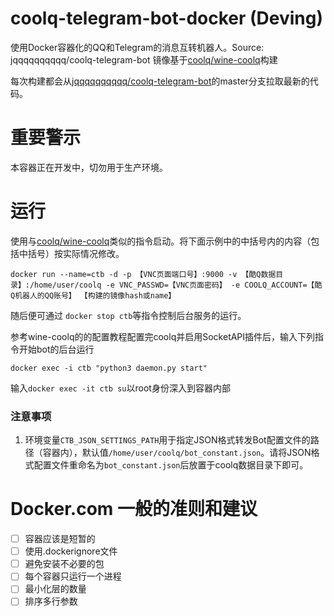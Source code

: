 # coolq-telegram-bot-docker (Deving)
使用Docker容器化的QQ和Telegram的消息互转机器人。Source: jqqqqqqqqqq/coolq-telegram-bot
镜像基于[coolq/wine-coolq](https://hub.docker.com/r/coolq/wine-coolq/)构建

每次构建都会从[jqqqqqqqqqq/coolq-telegram-bot](https://github.com/jqqqqqqqqqq/coolq-telegram-bot)的master分支拉取最新的代码。

# 重要警示
本容器正在开发中，切勿用于生产环境。

# 运行
使用与[coolq/wine-coolq](https://cqp.cc/t/34558)类似的指令启动。将下面示例中的中括号内的内容（包括中括号）按实际情况修改。

```shell
docker run --name=ctb -d -p 【VNC页面端口号】:9000 -v 【酷Q数据目录】:/home/user/coolq -e VNC_PASSWD=【VNC页面密码】 -e COOLQ_ACCOUNT=【酷Q机器人的QQ账号】 【构建的镜像hash或name】
```

随后便可通过 `docker stop ctb`等指令控制后台服务的运行。

参考wine-coolq的的配置教程配置完coolq并启用SocketAPI插件后，输入下列指令开始bot的后台运行

```
docker exec -i ctb "python3 daemon.py start"
```

输入`docker exec -it ctb su`以root身份深入到容器内部

### 注意事项
1. 环境变量`CTB_JSON_SETTINGS_PATH`用于指定JSON格式转发Bot配置文件的路径（容器内），默认值`/home/user/coolq/bot_constant.json`。请将JSON格式配置文件重命名为`bot_constant.json`后放置于coolq数据目录下即可。

# Docker.com 一般的准则和建议
- [ ] 容器应该是短暂的
- [ ] 使用.dockerignore文件
- [ ] 避免安装不必要的包
- [ ] 每个容器只运行一个进程
- [ ] 最小化层的数量
- [ ] 排序多行参数